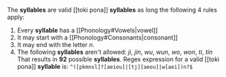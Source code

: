 The **syllables** are valid [[toki pona]] **syllables** as long the following 4 rules apply:
1.  Every **syllable** has a [[Phonology#Vowels|vowel]]
2. It may start with a [[Phonology#Consonants|consonant]]
3. It may end with the letter *n*.
4. The following **syllables** aren't allowed: *ji*, *jin*, *wu*, *wun*, *wo*, *won*, *ti*, *tin*
That results in **92** possible **syllables**. Regex expression for a valid [[toki pona]] **syllable** is:
`^([pkmnsl]?[aeiou]|[tj][aeou]|w[aei])n?$`